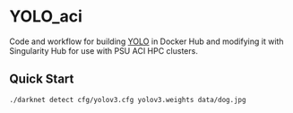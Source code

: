 # YOLO_aci
Code and workflow for building [YOLO](https://pjreddie.com/darknet/yolo/)
in Docker Hub and modifying it with Singularity Hub for use with PSU
ACI HPC clusters.

## Quick Start

```
./darknet detect cfg/yolov3.cfg yolov3.weights data/dog.jpg
```
